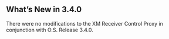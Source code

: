 ## What’s New in 3.4.0

There were no modifications to the XM Receiver Control Proxy in conjunction with O.S. Release 3.4.0.